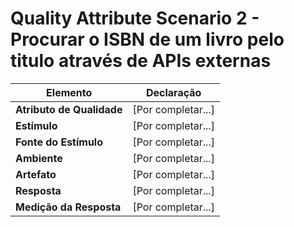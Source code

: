 # Quality Attribute Scenario 2 - Procurar o ISBN de um livro pelo titulo através de APIs externas

| **Elemento**              | **Declaração**     |
|---------------------------|--------------------|
| **Atributo de Qualidade** | [Por completar...] |
| **Estímulo**              | [Por completar...] |
| **Fonte do Estímulo**     | [Por completar...] |
| **Ambiente**              | [Por completar...] |
| **Artefato**              | [Por completar...] |
| **Resposta**              | [Por completar...] |
| **Medição da Resposta**   | [Por completar...] |